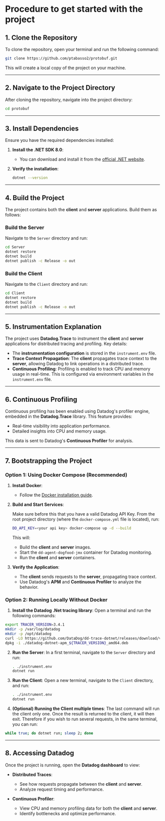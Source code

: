 
# Procedure to get started with the project

## 1. Clone the Repository
To clone the repository, open your terminal and run the following command:

```bash
git clone https://github.com/ptabasso2/protobuf.git
```

This will create a local copy of the project on your machine.

---

## 2. Navigate to the Project Directory
After cloning the repository, navigate into the project directory:

```bash
cd protobuf
```

---

## 3. Install Dependencies
Ensure you have the required dependencies installed:

1. **Install the .NET SDK 8.0**:
   - You can download and install it from the [official .NET website](https://dotnet.microsoft.com/download/dotnet).

2. **Verify the installation**:
   ```bash
   dotnet --version
   ```

---

## 4. Build the Project
The project contains both the **client** and **server** applications. Build them as follows:

### Build the Server
Navigate to the `Server` directory and run:
```bash
cd Server
dotnet restore
dotnet build
dotnet publish -c Release -o out
```

### Build the Client
Navigate to the `Client` directory and run:
```bash
cd Client
dotnet restore
dotnet build
dotnet publish -c Release -o out
```

---

## 5. Instrumentation Explanation
The project uses **Datadog.Trace** to instrument the **client** and **server** applications for distributed tracing and profiling. Key details:

- The **instrumentation configuration** is stored in the `instrument.env` file.
- **Trace Context Propagation**: The **client** propagates trace context to the **server**, allowing Datadog to link operations in a distributed trace.
- **Continuous Profiling**: Profiling is enabled to track CPU and memory usage in real-time. This is configured via environment variables in the `instrument.env` file.

---

## 6. Continuous Profiling
Continuous profiling has been enabled using Datadog's profiler engine, embedded in the **Datadog.Trace** library. This feature provides:

- Real-time visibility into application performance.
- Detailed insights into CPU and memory usage.

This data is sent to Datadog's **Continuous Profiler** for analysis.

---

## 7. Bootstrapping the Project

### Option 1: Using Docker Compose (Recommended)
1. **Install Docker**:
   - Follow the [Docker installation guide](https://docs.docker.com/get-docker/).

2. **Build and Start Services**:
   
   Make sure before this that you have a valid Datadog API Key. 
   From the root project directory (where the `docker-compose.yml` file is located), run:
   ```bash
   DD_API_KEY=<your api key> docker-compose up -d --build
   ```

   This will:
   - Build the **client** and **server** images.
   - Start the `dd-agent-dogfood-jmx` container for Datadog monitoring.
   - Run the **client** and **server** containers.

3. **Verify the Application**:
   - The **client** sends requests to the **server**, propagating trace context.
   - Use Datadog's **APM** and **Continuous Profiler** to analyze the behavior.

### Option 2: Running Locally Without Docker

1. **Install the Datadog .Net tracing library**:
Open a terminal and run the following commands:
```bash
export TRACER_VERSION=3.4.1
mkdir -p /var/log/datadog
mkdir -p /opt/datadog
curl -LO https://github.com/DataDog/dd-trace-dotnet/releases/download/v${TRACER_VERSION}/datadog-dotnet-apm_${TRACER_VERSION}_amd64.deb
dpkg -i ./datadog-dotnet-apm_${TRACER_VERSION}_amd64.deb
```

2. **Run the Server**:
   In a first terminal, navigate to the `Server` directory and run:
   ```bash
   . ./instrument.env
   dotnet run
   ```

3. **Run the Client**:
   Open a new terminal, navigate to the `Client` directory, and run:
   ```bash
   . ./instrument.env
   dotnet run
   ```

4. **(Optional) Running the Client multiple times**:
The last command will run the client only one. Once the result is returned to the client, it will then exit.
Therefore if you wish to run several requests, in the same terminal, you can run:
```bash
while true; do dotnet run; sleep 2; done
```

---

## 8. Accessing Datadog
Once the project is running, open the **Datadog dashboard** to view:

- **Distributed Traces**:
  - See how requests propagate between the **client** and **server**.
  - Analyze request timing and performance.

- **Continuous Profiler**:
  - View CPU and memory profiling data for both the **client** and **server**.
  - Identify bottlenecks and optimize performance.
